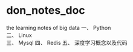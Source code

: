 # don_notes_doc
the learning notes of big data 
一、 Python	
二、 Linux	
三、 Mysql
四、 Redis
五、 深度学习概念以及代码
